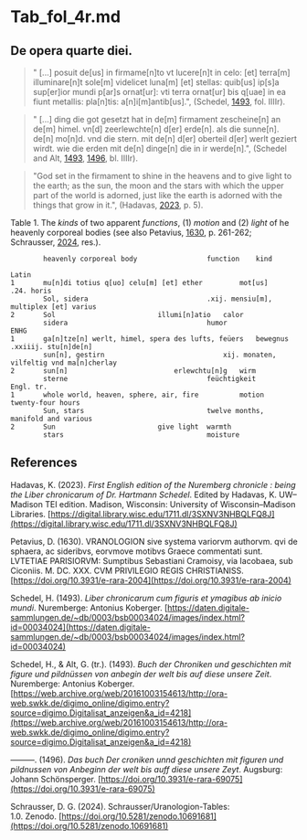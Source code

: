 # Tab_fol_4r.md

## De opera quarte diei.

>" [...] posuit de[us] in firmame[n]to vt lucere[n]t in celo: [et] terra[m] illuminare[n]t sole[m] videlicet luna[m] [et] stellas: quib[us] ip[s]a sup[er]ior mundi p[ar]s ornat[ur]: vti terra ornat[ur] bis q[uae] in ea fiunt metallis: pla[n]tis: a[n]i[m]antib[us].", (Schedel, [1493](https://daten.digitale-sammlungen.de/~db/0003/bsb00034024/images/index.html?id=00034024), fol. IIIIr).

>" [...] ding die got gesetzt hat in de[m] firmament zescheine[n] an de[m] himel. vn[d] zeerlewchte[n] d[er] erde[n]. als die sunne[n]. de[n] mo[n]d. vnd die stern. mit de[n] d[er] oberteil d[er] werlt geziert wirdt. wie die erden mit de[n] dinge[n] die in ir werde[n].", (Schedel and Alt, [1493](https://web.archive.org/web/20161003154613/http://ora-web.swkk.de/digimo_online/digimo.entry?source=digimo.Digitalisat_anzeigen&a_id=4218), [1496](https://doi.org/10.3931/e-rara-69075), bl. IIIIr).

>"God set in the firmament to shine in the heavens and to give light to the earth; as the sun, the moon and the stars with which the upper part of the world is adorned, just like the earth is adorned with the things that grow in it.", (Hadavas, [2023](https://digital.library.wisc.edu/1711.dl/3SXNV3NHBQLFQ8J), p. 5).

Table 1.  The *kinds* of two apparent *functions*, (1) *motion* and (2) *light* of he heavenly corporeal bodies (see also Petavius, [1630](https://doi.org/10.3931/e-rara-2004), p. 261-262; Schrausser, [2024](https://doi.org/10.5281/zenodo.10691681), res.).
~~~
		heavenly corporeal body					function	kind

Latin		
1		mu[n]di totius q[uo] celu[m] [et] ether 		mot[us]		.24. horis
		Sol, sidera								.xij. mensiu[m], multiplex [et] varius
2		Sol							illumi[n]atio	calor
		sidera									humor
ENHG	
1		ga[n]tze[n] werlt, himel, spera des lufts, feüers	bewegnus	.xxiiij. stu[n]de[n]
		sun[n], gestirn								xij. monaten, vilfeltig vnd ma[n]cherlay
2		sun[n]							erlewchtu[n]g	wirm
		sterne									feüchtigkeit
Engl. tr.		
1		whole world, heaven, sphere, air, fire			motion		twenty-four hours
		Sun, stars								twelve months, manifold and various
2		Sun							give light	warmth
		stars									moisture
~~~

## References

Hadavas, K. (2023). *First English edition of the Nuremberg chronicle : being the Liber chronicarum of Dr. Hartmann Schedel*. Edited by Hadavas, K. UW–Madison TEI edition. Madison, Wisconsin: University of Wisconsin–Madison Libraries. [https://digital.library.wisc.edu/1711.dl/3SXNV3NHBQLFQ8J](https://digital.library.wisc.edu/1711.dl/3SXNV3NHBQLFQ8J)

Petavius, D. (1630). VRANOLOGION sive systema variorvm authorvm. qvi de sphaera, ac sideribvs, eorvmove motibvs Graece commentati sunt. LVTETIAE PARISIORVM: Sumptibus Sebastiani Cramoisy, via Iacobaea, sub Ciconiis. M. DC. XXX. CVM PRIVILEGIO REGIS CHRISTIANISS. [https://doi.org/10.3931/e-rara-2004](https://doi.org/10.3931/e-rara-2004)

Schedel, H. (1493). *Liber chronicarum cum figuris et ymagibus ab inicio mundi*. Nuremberge: Antonius Koberger. [https://daten.digitale-sammlungen.de/~db/0003/bsb00034024/images/index.html?id=00034024](https://daten.digitale-sammlungen.de/~db/0003/bsb00034024/images/index.html?id=00034024)

Schedel, H., & Alt, G. (tr.). (1493). *Buch der Chroniken und geschichten mit figure und pildnüssen von anbegin der welt bis auf diese unsere Zeit*. Nuremberge: Antonius Koberger.
[https://web.archive.org/web/20161003154613/http://ora-web.swkk.de/digimo_online/digimo.entry?source=digimo.Digitalisat_anzeigen&a_id=4218](https://web.archive.org/web/20161003154613/http://ora-web.swkk.de/digimo_online/digimo.entry?source=digimo.Digitalisat_anzeigen&a_id=4218)

———. (1496). *Das buch Der croniken unnd geschichten mit figuren und pildnussen von Anbeginn der welt bis auff diese unsere Zeyt*. Augsburg: Johann Schönsperger. [https://doi.org/10.3931/e-rara-69075](https://doi.org/10.3931/e-rara-69075)

Schrausser, D. G. (2024). Schrausser/Uranologion-Tables: 1.0. Zenodo. [https://doi.org/10.5281/zenodo.10691681](https://doi.org/10.5281/zenodo.10691681)
